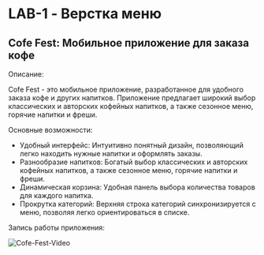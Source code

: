 # LAB-1 - Верстка меню

## Cofe Fest: Мобильное приложение для заказа кофе

Описание:

Cofe Fest - это мобильное приложение, разработанное для удобного заказа кофе и других напитков. Приложение предлагает широкий выбор классических и авторских кофейных напитков, а также сезонное меню, горячие напитки и фреши.

Основные возможности:

- Удобный интерфейс: Интуитивно понятный дизайн, позволяющий легко находить нужные напитки и оформлять заказы.
- Разнообразие напитков: Богатый выбор классических и авторских кофейных напитков, а также сезонное меню, горячие напитки и фреши.
- Динамическая корзина: Удобная панель выбора количества товаров для каждого напитка.
- Прокрутка категорий: Верхняя строка категорий синхронизируется с меню, позволяя легко ориентироваться в списке.

Запись работы приложения:

![Cofe-Fest-Video](assets/video/Cofe-Fest.gif)
